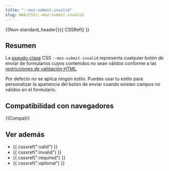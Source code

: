 ```yaml
---
title: ":-moz-submit-invalid"
slug: Web/CSS/:-moz-submit-invalid
---
```


{{Non-standard_header}}{{ CSSRef() }}

## Resumen

La [pseudo-clase](/es/docs/CSS/Pseudo-classes) CSS `:-moz-submit-invalid` representa cualquier botón de enviar de formularios cuyos contenidos no sean válidos conforme a las [restricciones de validación HTML](/en-US/HTML/Forms_in_HTML#constraint_validation).

Por defecto no se aplica ningún estilo. Puedes usar tu estilo para personalizar la apariencia del botón de enviar cuando existen campos no válidos en el formulario.

## Compatibilidad con navegadores

{{Compat}}

## Ver además

- {{ cssxref(":valid") }}
- {{ cssxref(":invalid") }}
- {{ cssxref(":required") }}
- {{ cssxref(":optional") }}
